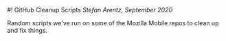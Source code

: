 #! GitHub Cleanup Scripts
_Stefan Arentz, September 2020_

Random scripts we've run on some of the Mozilla Mobile repos to clean up and fix things.


